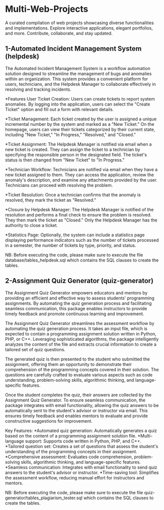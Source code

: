 # Multi-Web-Projects
A curated compilation of web projects showcasing diverse functionalities and implementations. Explore interactive applications, elegant portfolios, and more. Contribute, collaborate, and stay updated.

## 1-Automated Incident Management System (helpdesk)
The Automated Incident Management System is a workflow automation solution designed to streamline the management of bugs and anomalies within an organization. This system provides a convenient platform for users, technicians, and the Helpdesk Manager to collaborate effectively in resolving and tracking incidents.

*Features
User Ticket Creation: Users can create tickets to report system anomalies. By logging into the application, users can select the "Create Ticket" option and fill out a form with relevant details.

*Ticket Management: Each ticket created by the user is assigned a unique incremental number by the system and marked as a "New Ticket." On the homepage, users can view their tickets categorized by their current state, including "New Ticket," "In Progress," "Resolved," and "Closed."

*Ticket Assignment: The Helpdesk Manager is notified via email when a new ticket is created. They can assign the ticket to a technician by specifying the responsible person in the designated field. The ticket's status is then changed from "New Ticket" to "In Progress."

*Technician Workflow: Technicians are notified via email when they have a new ticket assigned to them. They can access the application, review the anomaly's description, and examine any attachments provided by the user. Technicians can proceed with resolving the problem.

*Ticket Resolution: Once a technician confirms that the anomaly is resolved, they mark the ticket as "Resolved."

*Closure by Helpdesk Manager: The Helpdesk Manager is notified of the resolution and performs a final check to ensure the problem is resolved. They then mark the ticket as "Closed." Only the Helpdesk Manager has the authority to close a ticket.

*Statistics Page: Optionally, the system can include a statistics page displaying performance indicators such as the number of tickets processed in a semester, the number of tickets by type, priority, and status.

NB: Before executing the code, please make sure to execute the file database/tables_helpdesk.sql which contains the SQL clauses to create the tables.

## 2-Assignment Quiz Generator (quiz-generator)
The Assignment Quiz Generator empowers educators and mentors by providing an efficient and effective way to assess students' programming assignments. By automating the quiz generation process and facilitating seamless communication, this package enables instructors to provide timely feedback and promote continuous learning and improvement.

The Assignment Quiz Generator streamlines the assessment workflow by automating the quiz generation process. It takes an input file, which is expected to contain a programming assignment solution written in Python, PHP, or C++. Leveraging sophisticated algorithms, the package intelligently analyzes the content of the file and extracts crucial information to create a tailored set of quiz questions.

The generated quiz is then presented to the student who submitted the assignment, offering them an opportunity to demonstrate their comprehension of the programming concepts covered in their solution. The questions are carefully crafted to evaluate various aspects such as code understanding, problem-solving skills, algorithmic thinking, and language-specific features.

Once the student completes the quiz, their answers are collected by the Assignment Quiz Generator. To ensure seamless communication, the package integrates with email functionality, allowing the quiz answers to be automatically sent to the student's advisor or instructor via email. This ensures timely feedback and enables mentors to evaluate and provide constructive suggestions for improvement.

Key Features:
*Automated quiz generation: Automatically generates a quiz based on the content of a programming assignment solution file.
*Multi-language support: Supports code written in Python, PHP, and C++.
*Tailored question set: Creates a set of questions that assess the student's understanding of the programming concepts in their assignment.
*Comprehensive assessment: Evaluates code comprehension, problem-solving skills, algorithmic thinking, and language-specific features.
*Seamless communication: Integrates with email functionality to send quiz answers to the student's advisor or instructor.
*Time-saving tool: Simplifies the assessment workflow, reducing manual effort for instructors and mentors.

NB: Before executing the code, please make sure to execute the file quiz-generator/tables_plagiarism_tester.sql which contains the SQL clauses to create the tables.
